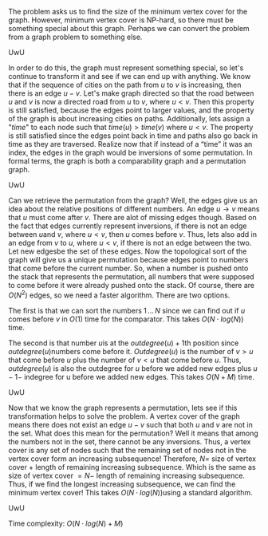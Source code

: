The problem asks us to find the size of the minimum vertex cover for the graph. However, minimum vertex cover is NP-hard, so there must be something special about this graph. Perhaps we can convert the problem from a graph problem to something else. 

UwU

In order to do this, the graph must represent something special, so let's continue to transform it and see if we can end up with anything. We know that if the sequence of cities on the path from $u$ to $v$ is increasing, then there is an edge $u - v$. Let's make graph directed so that the road between $u$ and $v$ is now a directed road from $u$ to $v$, where $u < v$. Then this property is still satisfied, because the edges point to larger values, and the property of the graph is about increasing cities on paths. Additionally, lets assign a "$time$" to each node such that $time(u) > time(v)$ where $u < v$​. The property is still satisfied since the edges point back in time and paths also go back in time as they are traversed. Realize now that if instead of a “time” it was an index, the edges in the graph would be inversions of some permutation. In formal terms, the graph is both a comparability graph and a permutation graph. 

UwU

Can we retrieve the permutation from the graph? Well, the edges give us an idea about the relative positions of different numbers. An edge $u \rightarrow v$​​​​​​​​ means that $u$​​​​​​​​ must come after $v$​​​​​​​​. There are alot of missing edges though. Based on the fact that edges currently represent inversions, if there is not an edge between $u$​​​​​​​​ and $v$​​​​​​​​, where $u < v$​​​​​​​​, then $u$​​​​​​​​ comes before $v$​​​​​​​​. Thus, lets also add in an edge from $v$​​​​​​​​ to $u$​​​​​​​​, where $u < v$​​​​​​​​, if there is not an edge between the two. Let $\text{new edges}$​​​​​​​​ be the set of these edges. Now the topological sort of the graph will give us a unique permutation because edges point to numbers that come before the current number. So, when a number is pushed onto the stack that represents the permutation, all numbers that were supposed to come before it were already pushed onto the stack. Of course, there are $O(N^2)$​​ edges, so we need a faster algorithm. There are two options. 

The first is that we can sort the numbers $1 \, \dots \, N$​​ since we can find out if $u$​​ comes before $v$​​ in $O(1)$​​ time for the comparator. This takes $O(N \cdot log(N))$​​ time. 

The second is that number $u$​​​​ is at the $outdegree(u) + 1$​​​​th position since $outdegree(u)$​​​​ numbers come before it. $Outdegree(u)$ is the number of $v > u$ that come before $u$ plus the number of $v < u$ that come before $u$. Thus, $outdegree(u)$ is also the outdegree for $u$ before we added $\text{new edges}$ plus $u-1 -$ indegree for u before we added $\text{new edges}$. This takes $O(N + M)$​​​ time. 

UwU

Now that we know the graph represents a permutation, lets see if this transformation helps to solve the problem. A vertex cover of the graph means there does not exist an edge $u - v$ such that both $u$ and $v$ are not in the set. What does this mean for the permutation? Well it means that among the numbers not in the set, there cannot be any inversions. Thus, a vertex cover is any set of nodes such that the remaining set of nodes not in the vertex cover form an increasing subsequence! Therefore, $N =$ size of vertex cover + length of remaining increasing subsequence. Which is the same as size of vertex cover $= N -$ length of remaining increasing subsequence. Thus, if we find the longest increasing subsequence, we can find the minimum vertex cover! This takes $O(N \cdot log(N))$​​ using a standard algorithm.

UwU

Time complexity: $O(N \cdot log(N) + M)$​
